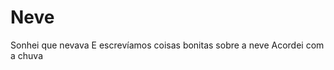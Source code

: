 <!-- Neve :: 2024-01-07 01:25:00 -->

# Neve

Sonhei que nevava
E escrevíamos coisas bonitas sobre a neve
Acordei com a chuva
